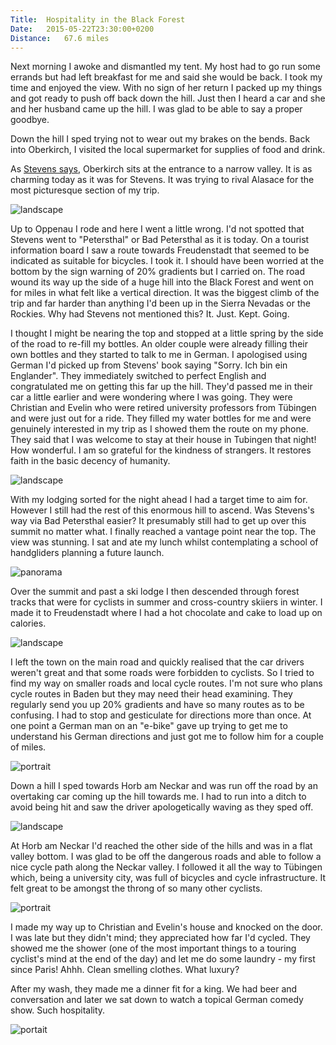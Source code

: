 ```yaml
---
Title:	Hospitality in the Black Forest
Date:	2015-05-22T23:30:00+0200
Distance:	67.6 miles
---
```


Next morning I awoke and dismantled my tent. My host had to go run some errands but had left breakfast for me and said she would be back. I took my time and enjoyed the view. With no sign of her return I packed up my things and got ready to push off back down the hill. Just then I heard a car and she and her husband came up the hill. I was glad to be able to say a proper goodbye.

Down the hill I sped trying not to wear out my brakes on the bends. Back into Oberkirch, I visited the local supermarket for supplies of food and drink. 

As [Stevens says](http://www.strudel.org.uk/blog/stevens/000151.shtml#blog), Oberkirch sits at the entrance to a narrow valley. It is as charming today as it was for Stevens. It was trying to rival Alasace for the most picturesque section of my trip.

![landscape](https://farm9.staticflickr.com/8771/17430455304_28b5c508bf.jpg "Looking back on the way up to Oppenau")

Up to Oppenau I rode and here I went a little wrong. I'd not spotted that Stevens went to "Petersthal" or Bad Petersthal as it is today. On a tourist information board I saw a route towards Freudenstadt that seemed to be indicated as suitable for bicycles. I took it. I should have been worried at the bottom by the sign warning of 20% gradients but I carried on. The road wound its way up the side of a huge hill into the Black Forest and went on for miles in what felt like a vertical direction. It was the biggest climb of the trip and far harder than anything I'd been up in the Sierra Nevadas or the Rockies. Why had Stevens not mentioned this? It. Just. Kept. Going.

I thought I might be nearing the top and stopped at a little spring by the side of the road to re-fill my bottles. An older couple were already filling their own bottles and they started to talk to me in German. I apologised using German I'd picked up from Stevens' book saying "Sorry. Ich bin ein Englander". They immediately switched to perfect English and congratulated me on getting this far up the hill. They'd passed me in their car a little earlier and were wondering where I was going. They were Christian and Evelin who were retired university professors from T&uuml;bingen and were just out for a ride. They filled my water bottles for me and were genuinely interested in my trip as I showed them the route on my phone. They said that I was welcome to stay at their house in Tubingen that night! How wonderful. I am so grateful for the kindness of strangers. It restores faith in the basic decency of humanity.

![landscape](https://farm8.staticflickr.com/7670/17866803349_018435676c.jpg "The marvellous Christian and Evelin")

With my lodging sorted for the night ahead I had a target time to aim for. However I still had the rest of this enormous hill to ascend. Was Stevens's way via Bad Petersthal easier? It presumably still had to get up over this summit no matter what. I finally reached a vantage point near the top. The view was stunning. I sat and ate my lunch whilst contemplating a school of handgliders planning a future launch.

![panorama](https://farm1.staticflickr.com/294/19557699065_27d9282802_k_d.jpg "View from near the summit")

Over the summit and past a ski lodge I then descended through forest tracks that were for cyclists in summer and cross-country skiiers in winter. I made it to Freudenstadt where I had a hot chocolate and cake to load up on calories. 

![landscape](https://farm8.staticflickr.com/7772/17865276938_de653e26a3.jpg "Forest bike track")

I left the town on the main road and quickly realised that the car drivers weren't great and that some roads were forbidden to cyclists. So I tried to find my way on smaller roads and local cycle routes. I'm not sure who plans cycle routes in Baden but they may need their head examining. They regularly send you up 20% gradients and have so many routes as to be confusing. I had to stop and gesticulate for directions more than once. At one point a German man on an "e-bike" gave up trying to get me to understand his German directions and just got me to follow him for a couple of miles.

![portrait](https://farm1.staticflickr.com/348/18831273383_51ffc5319c.jpg "Apparently the bike route goes EVERY direction")

Down a hill I sped towards Horb am Neckar and was run off the road by an overtaking car coming up the hill towards me. I had to run into a ditch to avoid being hit and saw the driver apologetically waving as they sped off.

![landscape](https://farm6.staticflickr.com/5461/17865463900_74204a4bea.jpg "Horb am Neckar")

At Horb am Neckar I'd reached the other side of the hills and was in a flat valley bottom. I was glad to be off the dangerous roads and able to follow a nice cycle path along the Neckar valley. I followed it all the way to T&uuml;bingen which, being a university city, was full of bicycles and cycle infrastructure. It felt great to be amongst the throng of so many other cyclists.

![portrait](https://farm9.staticflickr.com/8850/17865319228_7e31928ecc.jpg "Neckar valley cycle path")

I made my way up to Christian and Evelin's house and knocked on the door. I was late but they didn't mind; they appreciated how far I'd cycled. They showed me the shower (one of the most important things to a touring cyclist's mind at the end of the day) and let me do some laundry - my first since Paris! Ahhh. Clean smelling clothes. What luxury?

After my wash, they made me a dinner fit for a king. We had beer and conversation and later we sat down to watch a topical German comedy show. Such hospitality.

![portait](https://farm1.staticflickr.com/366/19425824716_722b2850a3.jpg "Christian and Evelin with my bike")
